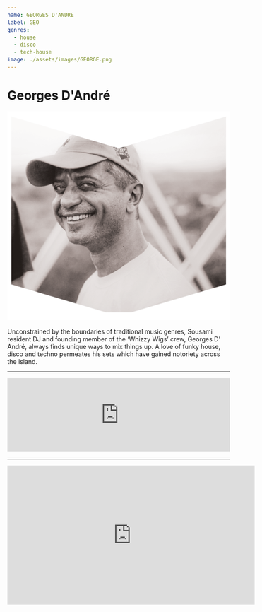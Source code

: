 ```yaml
---
name: GEORGES D'ANDRE
label: GEO
genres:
  - house
  - disco
  - tech-house
image: ./assets/images/GEORGE.png
---
```


# Georges D'André

![](./assets/images/GEORGE.png)

Unconstrained by the boundaries of traditional music genres, Sousami resident DJ and founding member of the ‘Whizzy Wigs’ crew, Georges D' André, always finds unique ways to mix things up. A love of funky house, disco and techno permeates his sets which have gained notoriety across the island.

---

<iframe width="100%" height="166" scrolling="no" frameborder="no" allow="autoplay" src="https://w.soundcloud.com/player/?url=https%3A//api.soundcloud.com/tracks/772638733&color=%231b1a65&auto_play=false&hide_related=true&show_comments=false&show_user=true&show_reposts=false&show_teaser=false"></iframe>

---

<iframe width="560" height="315" src="https://www.youtube.com/embed/_RCxn_-7Nvs" frameborder="0" allow="accelerometer; autoplay; encrypted-media; gyroscope; picture-in-picture" allowfullscreen></iframe>
